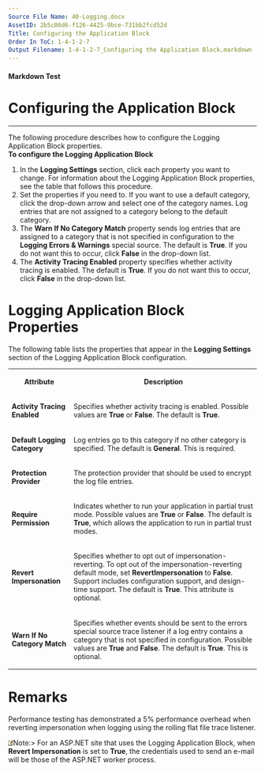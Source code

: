 ```yaml
---
Source File Name: 40-Logging.docx
AssetID: 2b5c86d6-f126-4425-9bce-731bb2fcd52d
Title: Configuring the Application Block
Order In ToC: 1-4-1-2-7
Output Filename: 1-4-1-2-7_Configuring the Application Block.markdown
---
```


#### Markdown Test ####
# Configuring the Application Block #
----------

The following procedure describes how to configure the Logging Application Block properties.  
<a name="config_appblock" href="#" xmlns:xlink="http://www.w3.org/1999/xlink"><span /></a>**To configure the Logging Application Block**

1. In the **Logging Settings** section, click each property you want to change. For information about the Logging Application Block properties, see the table that follows this procedure.
2. Set the properties if you need to. If you want to use a default category, click the drop-down arrow and select one of the category names. Log entries that are not assigned to a category belong to the default category.
3. The **Warn If No Category Match** property sends log entries that are assigned to a category that is not specified in configuration to the **Logging Errors &amp; Warnings** special source. The default is **True**. If you do not want this to occur, click **False** in the drop-down list.
4. The **Activity Tracing Enabled** property specifies whether activity tracing is enabled. The default is **True**. If you do not want this to occur, click **False** in the drop-down list.

# Logging Application Block Properties #
<a name="props_appblock" href="#" xmlns:xlink="http://www.w3.org/1999/xlink"><span /></a>The following table lists the properties that appear in the **Logging Settings** section of the Logging Application Block configuration.  
<table xmlns:xlink="http://www.w3.org/1999/xlink"><tr><th><p><b>Attribute</b></p></th><th><p><b>Description</b></p></th></tr><tr><td><p><b>Activity Tracing Enabled</b></p></td><td><p>Specifies whether activity tracing is enabled. Possible values are <b>True</b> or <b>False</b>. The default is <b>True</b>. </p></td></tr><tr><td><p><b>Default Logging Category</b></p></td><td><p>Log entries go to this category if no other category is specified. The default is <b>General</b>. This is required.</p></td></tr><tr><td><p><b>Protection Provider</b></p></td><td><p>The protection provider that should be used to encrypt the log file entries.</p></td></tr><tr><td><p><b>Require Permission</b></p></td><td><p>Indicates whether to run your application in partial trust mode. Possible values are <b>True</b> or <b>False</b>. The default is <b>True</b>, which allows the application to run in partial trust modes.</p></td></tr><tr><td><p><b>Revert Impersonation</b></p></td><td><p>Specifies whether to opt out of impersonation-reverting. To opt out of the impersonation-reverting default mode, set <b>RevertImpersonation</b> to <b>False</b>. Support includes configuration support, and design-time support. The default is <b>True</b>. This attribute is optional.</p></td></tr><tr><td><p><b>Warn If No Category Match</b></p></td><td><p>Specifies whether events should be sent to the errors special source trace listener if a log entry contains a category that is not specified in configuration. Possible values are <b>True</b> and <b>False</b>. The default is <b>True</b>. This is optional.</p></td></tr></table><a name="_Toc253064981" href="#" xmlns:xlink="http://www.w3.org/1999/xlink"><span /></a>

# Remarks #
Performance testing has demonstrated a 5% performance overhead when reverting impersonation when logging using the rolling flat file trace listener.  

![](images/note.gif)Note:&gt; For an ASP.NET site that uses the Logging Application Block, when **Revert Impersonation** is set to **True**, the credentials used to send an e-mail will be those of the ASP.NET worker process.
